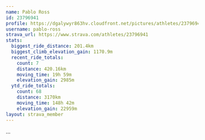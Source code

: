 ```yaml
---
name: Pablo Ross
id: 23796941
profile: https://dgalywyr863hv.cloudfront.net/pictures/athletes/23796941/14615399/1/large.jpg
username: pablo-ross
strava_url: https://www.strava.com/athletes/23796941
stats:
  biggest_ride_distance: 201.4km
  biggest_climb_elevation_gain: 1170.9m
  recent_ride_totals:
    count: 7
    distance: 420.16km
    moving_time: 19h 59m
    elevation_gain: 2985m
  ytd_ride_totals:
    count: 68
    distance: 3170km
    moving_time: 148h 42m
    elevation_gain: 22959m
layout: strava_member
--- 
```

...
